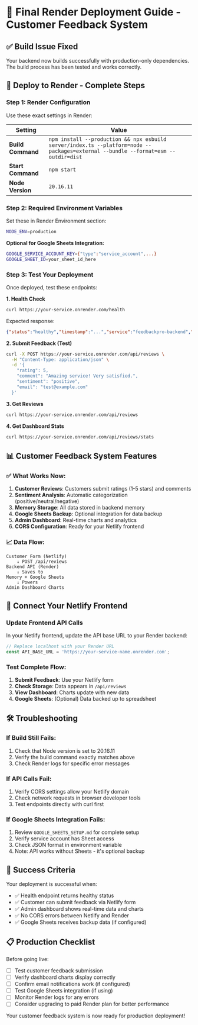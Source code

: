 # 🎯 Final Render Deployment Guide - Customer Feedback System

## ✅ Build Issue Fixed
Your backend now builds successfully with production-only dependencies. The build process has been tested and works correctly.

## 🚀 Deploy to Render - Complete Steps

### Step 1: Render Configuration
Use these exact settings in Render:

| Setting | Value |
|---------|--------|
| **Build Command** | `npm install --production && npx esbuild server/index.ts --platform=node --packages=external --bundle --format=esm --outdir=dist` |
| **Start Command** | `npm start` |
| **Node Version** | `20.16.11` |

### Step 2: Required Environment Variables
Set these in Render Environment section:

```bash
NODE_ENV=production
```

**Optional for Google Sheets Integration:**
```bash
GOOGLE_SERVICE_ACCOUNT_KEY={"type":"service_account",...}
GOOGLE_SHEET_ID=your_sheet_id_here
```

### Step 3: Test Your Deployment

Once deployed, test these endpoints:

**1. Health Check**
```bash
curl https://your-service.onrender.com/health
```
Expected response:
```json
{"status":"healthy","timestamp":"...","service":"feedbackpro-backend","version":"1.0.0"}
```

**2. Submit Feedback (Test)**
```bash
curl -X POST https://your-service.onrender.com/api/reviews \
  -H "Content-Type: application/json" \
  -d '{
    "rating": 5,
    "comment": "Amazing service! Very satisfied.",
    "sentiment": "positive",
    "email": "test@example.com"
  }'
```

**3. Get Reviews**
```bash
curl https://your-service.onrender.com/api/reviews
```

**4. Get Dashboard Stats**
```bash
curl https://your-service.onrender.com/api/reviews/stats
```

## 📊 Customer Feedback System Features

### ✅ What Works Now:
1. **Customer Reviews**: Customers submit ratings (1-5 stars) and comments
2. **Sentiment Analysis**: Automatic categorization (positive/neutral/negative)
3. **Memory Storage**: All data stored in backend memory
4. **Google Sheets Backup**: Optional integration for data backup
5. **Admin Dashboard**: Real-time charts and analytics
6. **CORS Configuration**: Ready for your Netlify frontend

### 📈 Data Flow:
```
Customer Form (Netlify) 
    ↓ POST /api/reviews
Backend API (Render)
    ↓ Saves to
Memory + Google Sheets
    ↓ Powers
Admin Dashboard Charts
```

## 🔗 Connect Your Netlify Frontend

### Update Frontend API Calls
In your Netlify frontend, update the API base URL to your Render backend:

```javascript
// Replace localhost with your Render URL
const API_BASE_URL = 'https://your-service-name.onrender.com';
```

### Test Complete Flow:
1. **Submit Feedback**: Use your Netlify form
2. **Check Storage**: Data appears in `/api/reviews`
3. **View Dashboard**: Charts update with new data
4. **Google Sheets**: (Optional) Data backed up to spreadsheet

## 🛠️ Troubleshooting

### If Build Still Fails:
1. Check that Node version is set to 20.16.11
2. Verify the build command exactly matches above
3. Check Render logs for specific error messages

### If API Calls Fail:
1. Verify CORS settings allow your Netlify domain
2. Check network requests in browser developer tools
3. Test endpoints directly with curl first

### If Google Sheets Integration Fails:
1. Review `GOOGLE_SHEETS_SETUP.md` for complete setup
2. Verify service account has Sheet access
3. Check JSON format in environment variable
4. Note: API works without Sheets - it's optional backup

## 🎉 Success Criteria

Your deployment is successful when:
- ✅ Health endpoint returns healthy status
- ✅ Customer can submit feedback via Netlify form
- ✅ Admin dashboard shows real-time data and charts
- ✅ No CORS errors between Netlify and Render
- ✅ Google Sheets receives backup data (if configured)

## 📋 Production Checklist

Before going live:
- [ ] Test customer feedback submission
- [ ] Verify dashboard charts display correctly  
- [ ] Confirm email notifications work (if configured)
- [ ] Test Google Sheets integration (if using)
- [ ] Monitor Render logs for any errors
- [ ] Consider upgrading to paid Render plan for better performance

Your customer feedback system is now ready for production deployment!